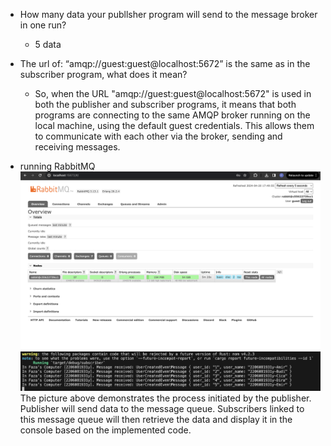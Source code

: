 -  How many data your publlsher program will send to the message broker in one
run?

    - 5 data

-  The url of: “amqp://guest:guest@localhost:5672” is the same as in the subscriber program, what does it mean?

    - So, when the URL "amqp://guest:guest@localhost:5672" is used in both the publisher and subscriber programs, it means that both programs are connecting to the same AMQP broker running on the local machine, using the default guest credentials. This allows them to communicate with each other via the broker, sending and receiving messages.

- running RabbitMQ
![running Rabbit MQ](/assets/runrabbit.png)
![running Rabbit MQ](/assets/runconsole.png)
The picture above demonstrates the process initiated by the publisher. Publisher will send data to the message queue. Subscribers linked to this message queue will then retrieve the data and display it in the console based on the implemented code.


